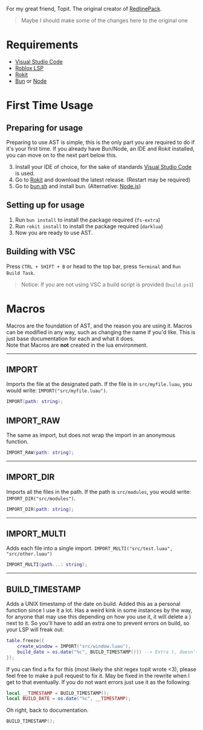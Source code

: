 For my great friend, Topit. The original creator of [RedlinePack](https://github.com/topitbopit/RedlinePack).

> Maybe I should make some of the changes here to the original one

# Requirements

* [Visual Studio Code](https://code.visualstudio.com/)
* [Roblox LSP](https://marketplace.visualstudio.com/items?itemName=Nightrains.robloxlsp)
* [Rokit](https://github.com/rojo-rbx/rokit)
* [Bun](https://bun.sh/) or [Node](https://nodejs.org/)

# First Time Usage

## Preparing for usage

Preparing to use AST is simple, this is the only part you are required to do if it's your first time. If you already have Bun/Node, an IDE and Rokit installed, you can move on to the next part below this.

3. Install your IDE of choice, for the sake of standards [Visual Studio Code](https://code.visualstudio.com/) is used.
2. Go to [Rokit](https://github.com/rojo-rbx/rokit/releases) and download the latest release. (Restart may be required)
1. Go to [bun.sh](https://bun.sh/) and install bun. (Alternative: [Node.js](https://nodejs.org/en))

## Setting up for usage

1. Run `bun install` to install the package required (`fs-extra`)
2. Run `rokit install` to install the package required (`darklua`)
3. Now you are ready to use AST. 

## Building with VSC

Press `CTRL + SHIFT + B` or head to the top bar, press `Terminal` and `Run Build Task`.

> Notice: If you are not using VSC a build script is provided (`build.ps1`)

# Macros

Macros are the foundation of AST, and the reason you are using it. Macros can be modified in any way, such as changing the name if you'd like. This is just base documentation for each and what it does.  
Note that Macros are **not** created in the lua environment.

---

## IMPORT

Imports the file at the designated path. If the file is in `src/myfile.luau`, you would write: `IMPORT("src/myfile.luau")`.

```lua
IMPORT(path: string);
```

## IMPORT_RAW

The same as import, but does not wrap the import in an anonymous function.

```lua
IMPORT_RAW(path: string);
```

---

## IMPORT_DIR

Imports all the files in the path. If the path is `src/modules`, you would write: `IMPORT_DIR("src/modules")`.

```lua
IMPORT_DIR(path: string);
```

---

## IMPORT_MULTI

Adds each file into a single import. `IMPORT_MULTI("src/test.luau", "src/other.luau")`

```lua
IMPORT_MULTI(path...: string);
```

---

## BUILD_TIMESTAMP

Adds a UNIX timestamp of the date on build. Added this as a personal function since I use it a lot. Has a weird kink in some instances by the way, for anyone that may use this depending on how you use it, it will delete a ) next to it. So you'll have to add an extra one to prevent errors on build, so your LSP will freak out:

```lua
table.freeze({
    create_window = IMPORT("src/window.luau"),
    build_date = os.date("%c", BUILD_TIMESTAMP())) --> Extra ), doesn't error on build
});
```

If you can find a fix for this (most likely the shit regex topit wrote <3), please feel free to make a pull request to fix it. May be fixed in the rewrite when I get to that eventually. If you do not want errors just use it as the following:

```lua
local __TIMESTAMP = BUILD_TIMESTAMP();
local BUILD_DATE = os.date("%c", __TIMESTAMP);
```

Oh right, back to documentation.

```lua
BUILD_TIMESTAMP();
```
